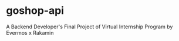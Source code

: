 # goshop-api
A Backend Developer's Final Project of Virtual Internship Program by Evermos x Rakamin
